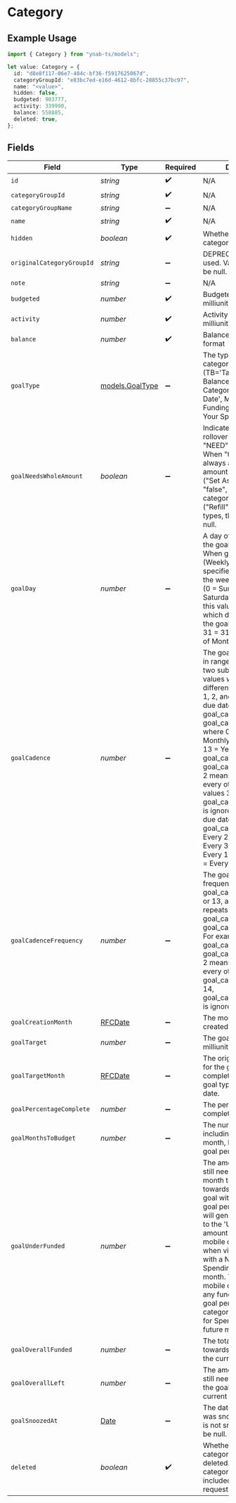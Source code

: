 # Category

## Example Usage

```typescript
import { Category } from "ynab-ts/models";

let value: Category = {
  id: "d8e8f117-06e7-404c-bf36-f5917625067d",
  categoryGroupId: "e83bc7ed-e16d-4612-8bfc-28855c37bc97",
  name: "<value>",
  hidden: false,
  budgeted: 903777,
  activity: 339990,
  balance: 558885,
  deleted: true,
};
```

## Fields

| Field                                                                                                                                                                                                                                                                                                                                                                                                                                                                                                                                                                                   | Type                                                                                                                                                                                                                                                                                                                                                                                                                                                                                                                                                                                    | Required                                                                                                                                                                                                                                                                                                                                                                                                                                                                                                                                                                                | Description                                                                                                                                                                                                                                                                                                                                                                                                                                                                                                                                                                             |
| --------------------------------------------------------------------------------------------------------------------------------------------------------------------------------------------------------------------------------------------------------------------------------------------------------------------------------------------------------------------------------------------------------------------------------------------------------------------------------------------------------------------------------------------------------------------------------------- | --------------------------------------------------------------------------------------------------------------------------------------------------------------------------------------------------------------------------------------------------------------------------------------------------------------------------------------------------------------------------------------------------------------------------------------------------------------------------------------------------------------------------------------------------------------------------------------- | --------------------------------------------------------------------------------------------------------------------------------------------------------------------------------------------------------------------------------------------------------------------------------------------------------------------------------------------------------------------------------------------------------------------------------------------------------------------------------------------------------------------------------------------------------------------------------------- | --------------------------------------------------------------------------------------------------------------------------------------------------------------------------------------------------------------------------------------------------------------------------------------------------------------------------------------------------------------------------------------------------------------------------------------------------------------------------------------------------------------------------------------------------------------------------------------- |
| `id`                                                                                                                                                                                                                                                                                                                                                                                                                                                                                                                                                                                    | *string*                                                                                                                                                                                                                                                                                                                                                                                                                                                                                                                                                                                | :heavy_check_mark:                                                                                                                                                                                                                                                                                                                                                                                                                                                                                                                                                                      | N/A                                                                                                                                                                                                                                                                                                                                                                                                                                                                                                                                                                                     |
| `categoryGroupId`                                                                                                                                                                                                                                                                                                                                                                                                                                                                                                                                                                       | *string*                                                                                                                                                                                                                                                                                                                                                                                                                                                                                                                                                                                | :heavy_check_mark:                                                                                                                                                                                                                                                                                                                                                                                                                                                                                                                                                                      | N/A                                                                                                                                                                                                                                                                                                                                                                                                                                                                                                                                                                                     |
| `categoryGroupName`                                                                                                                                                                                                                                                                                                                                                                                                                                                                                                                                                                     | *string*                                                                                                                                                                                                                                                                                                                                                                                                                                                                                                                                                                                | :heavy_minus_sign:                                                                                                                                                                                                                                                                                                                                                                                                                                                                                                                                                                      | N/A                                                                                                                                                                                                                                                                                                                                                                                                                                                                                                                                                                                     |
| `name`                                                                                                                                                                                                                                                                                                                                                                                                                                                                                                                                                                                  | *string*                                                                                                                                                                                                                                                                                                                                                                                                                                                                                                                                                                                | :heavy_check_mark:                                                                                                                                                                                                                                                                                                                                                                                                                                                                                                                                                                      | N/A                                                                                                                                                                                                                                                                                                                                                                                                                                                                                                                                                                                     |
| `hidden`                                                                                                                                                                                                                                                                                                                                                                                                                                                                                                                                                                                | *boolean*                                                                                                                                                                                                                                                                                                                                                                                                                                                                                                                                                                               | :heavy_check_mark:                                                                                                                                                                                                                                                                                                                                                                                                                                                                                                                                                                      | Whether or not the category is hidden                                                                                                                                                                                                                                                                                                                                                                                                                                                                                                                                                   |
| `originalCategoryGroupId`                                                                                                                                                                                                                                                                                                                                                                                                                                                                                                                                                               | *string*                                                                                                                                                                                                                                                                                                                                                                                                                                                                                                                                                                                | :heavy_minus_sign:                                                                                                                                                                                                                                                                                                                                                                                                                                                                                                                                                                      | DEPRECATED: No longer used.  Value will always be null.                                                                                                                                                                                                                                                                                                                                                                                                                                                                                                                                 |
| `note`                                                                                                                                                                                                                                                                                                                                                                                                                                                                                                                                                                                  | *string*                                                                                                                                                                                                                                                                                                                                                                                                                                                                                                                                                                                | :heavy_minus_sign:                                                                                                                                                                                                                                                                                                                                                                                                                                                                                                                                                                      | N/A                                                                                                                                                                                                                                                                                                                                                                                                                                                                                                                                                                                     |
| `budgeted`                                                                                                                                                                                                                                                                                                                                                                                                                                                                                                                                                                              | *number*                                                                                                                                                                                                                                                                                                                                                                                                                                                                                                                                                                                | :heavy_check_mark:                                                                                                                                                                                                                                                                                                                                                                                                                                                                                                                                                                      | Budgeted amount in milliunits format                                                                                                                                                                                                                                                                                                                                                                                                                                                                                                                                                    |
| `activity`                                                                                                                                                                                                                                                                                                                                                                                                                                                                                                                                                                              | *number*                                                                                                                                                                                                                                                                                                                                                                                                                                                                                                                                                                                | :heavy_check_mark:                                                                                                                                                                                                                                                                                                                                                                                                                                                                                                                                                                      | Activity amount in milliunits format                                                                                                                                                                                                                                                                                                                                                                                                                                                                                                                                                    |
| `balance`                                                                                                                                                                                                                                                                                                                                                                                                                                                                                                                                                                               | *number*                                                                                                                                                                                                                                                                                                                                                                                                                                                                                                                                                                                | :heavy_check_mark:                                                                                                                                                                                                                                                                                                                                                                                                                                                                                                                                                                      | Balance in milliunits format                                                                                                                                                                                                                                                                                                                                                                                                                                                                                                                                                            |
| `goalType`                                                                                                                                                                                                                                                                                                                                                                                                                                                                                                                                                                              | [models.GoalType](../models/goaltype.md)                                                                                                                                                                                                                                                                                                                                                                                                                                                                                                                                                | :heavy_minus_sign:                                                                                                                                                                                                                                                                                                                                                                                                                                                                                                                                                                      | The type of goal, if the category has a goal (TB='Target Category Balance', TBD='Target Category Balance by Date', MF='Monthly Funding', NEED='Plan Your Spending')                                                                                                                                                                                                                                                                                                                                                                                                                     |
| `goalNeedsWholeAmount`                                                                                                                                                                                                                                                                                                                                                                                                                                                                                                                                                                  | *boolean*                                                                                                                                                                                                                                                                                                                                                                                                                                                                                                                                                                               | :heavy_minus_sign:                                                                                                                                                                                                                                                                                                                                                                                                                                                                                                                                                                      | Indicates the monthly rollover behavior for "NEED"-type goals. When "true", the goal will always ask for the target amount in the new month ("Set Aside"). When "false", previous month category funding is used ("Refill"). For other goal types, this field will be null.                                                                                                                                                                                                                                                                                                             |
| `goalDay`                                                                                                                                                                                                                                                                                                                                                                                                                                                                                                                                                                               | *number*                                                                                                                                                                                                                                                                                                                                                                                                                                                                                                                                                                                | :heavy_minus_sign:                                                                                                                                                                                                                                                                                                                                                                                                                                                                                                                                                                      | A day offset modifier for the goal's due date. When goal_cadence is 2 (Weekly), this value specifies which day of the week the goal is due (0 = Sunday, 6 = Saturday). Otherwise, this value specifies which day of the month the goal is due (1 = 1st, 31 = 31st, null = Last day of Month).                                                                                                                                                                                                                                                                                           |
| `goalCadence`                                                                                                                                                                                                                                                                                                                                                                                                                                                                                                                                                                           | *number*                                                                                                                                                                                                                                                                                                                                                                                                                                                                                                                                                                                | :heavy_minus_sign:                                                                                                                                                                                                                                                                                                                                                                                                                                                                                                                                                                      | The goal cadence. Value in range 0-14. There are two subsets of these values which behave differently. For values 0, 1, 2, and 13, the goal's due date repeats every goal_cadence * goal_cadence_frequency, where 0 = None, 1 = Monthly, 2 = Weekly, and 13 = Yearly. For example, goal_cadence 1 with goal_cadence_frequency 2 means the goal is due every other month. For values 3-12 and 14, goal_cadence_frequency is ignored and the goal's due date repeats every goal_cadence, where 3 = Every 2 Months, 4 = Every 3 Months, ..., 12 = Every 11 Months, and 14 = Every 2 Years. |
| `goalCadenceFrequency`                                                                                                                                                                                                                                                                                                                                                                                                                                                                                                                                                                  | *number*                                                                                                                                                                                                                                                                                                                                                                                                                                                                                                                                                                                | :heavy_minus_sign:                                                                                                                                                                                                                                                                                                                                                                                                                                                                                                                                                                      | The goal cadence frequency. When goal_cadence is 0, 1, 2, or 13, a goal's due date repeats every goal_cadence * goal_cadence_frequency. For example, goal_cadence 1 with goal_cadence_frequency 2 means the goal is due every other month.  When goal_cadence is 3-12 or 14, goal_cadence_frequency is ignored.                                                                                                                                                                                                                                                                         |
| `goalCreationMonth`                                                                                                                                                                                                                                                                                                                                                                                                                                                                                                                                                                     | [RFCDate](../types/rfcdate.md)                                                                                                                                                                                                                                                                                                                                                                                                                                                                                                                                                          | :heavy_minus_sign:                                                                                                                                                                                                                                                                                                                                                                                                                                                                                                                                                                      | The month a goal was created                                                                                                                                                                                                                                                                                                                                                                                                                                                                                                                                                            |
| `goalTarget`                                                                                                                                                                                                                                                                                                                                                                                                                                                                                                                                                                            | *number*                                                                                                                                                                                                                                                                                                                                                                                                                                                                                                                                                                                | :heavy_minus_sign:                                                                                                                                                                                                                                                                                                                                                                                                                                                                                                                                                                      | The goal target amount in milliunits                                                                                                                                                                                                                                                                                                                                                                                                                                                                                                                                                    |
| `goalTargetMonth`                                                                                                                                                                                                                                                                                                                                                                                                                                                                                                                                                                       | [RFCDate](../types/rfcdate.md)                                                                                                                                                                                                                                                                                                                                                                                                                                                                                                                                                          | :heavy_minus_sign:                                                                                                                                                                                                                                                                                                                                                                                                                                                                                                                                                                      | The original target month for the goal to be completed.  Only some goal types specify this date.                                                                                                                                                                                                                                                                                                                                                                                                                                                                                        |
| `goalPercentageComplete`                                                                                                                                                                                                                                                                                                                                                                                                                                                                                                                                                                | *number*                                                                                                                                                                                                                                                                                                                                                                                                                                                                                                                                                                                | :heavy_minus_sign:                                                                                                                                                                                                                                                                                                                                                                                                                                                                                                                                                                      | The percentage completion of the goal                                                                                                                                                                                                                                                                                                                                                                                                                                                                                                                                                   |
| `goalMonthsToBudget`                                                                                                                                                                                                                                                                                                                                                                                                                                                                                                                                                                    | *number*                                                                                                                                                                                                                                                                                                                                                                                                                                                                                                                                                                                | :heavy_minus_sign:                                                                                                                                                                                                                                                                                                                                                                                                                                                                                                                                                                      | The number of months, including the current month, left in the current goal period.                                                                                                                                                                                                                                                                                                                                                                                                                                                                                                     |
| `goalUnderFunded`                                                                                                                                                                                                                                                                                                                                                                                                                                                                                                                                                                       | *number*                                                                                                                                                                                                                                                                                                                                                                                                                                                                                                                                                                                | :heavy_minus_sign:                                                                                                                                                                                                                                                                                                                                                                                                                                                                                                                                                                      | The amount of funding still needed in the current month to stay on track towards completing the goal within the current goal period. This amount will generally correspond to the 'Underfunded' amount in the web and mobile clients except when viewing a category with a Needed for Spending Goal in a future month.  The web and mobile clients will ignore any funding from a prior goal period when viewing category with a Needed for Spending Goal in a future month.                                                                                                            |
| `goalOverallFunded`                                                                                                                                                                                                                                                                                                                                                                                                                                                                                                                                                                     | *number*                                                                                                                                                                                                                                                                                                                                                                                                                                                                                                                                                                                | :heavy_minus_sign:                                                                                                                                                                                                                                                                                                                                                                                                                                                                                                                                                                      | The total amount funded towards the goal within the current goal period.                                                                                                                                                                                                                                                                                                                                                                                                                                                                                                                |
| `goalOverallLeft`                                                                                                                                                                                                                                                                                                                                                                                                                                                                                                                                                                       | *number*                                                                                                                                                                                                                                                                                                                                                                                                                                                                                                                                                                                | :heavy_minus_sign:                                                                                                                                                                                                                                                                                                                                                                                                                                                                                                                                                                      | The amount of funding still needed to complete the goal within the current goal period.                                                                                                                                                                                                                                                                                                                                                                                                                                                                                                 |
| `goalSnoozedAt`                                                                                                                                                                                                                                                                                                                                                                                                                                                                                                                                                                         | [Date](https://developer.mozilla.org/en-US/docs/Web/JavaScript/Reference/Global_Objects/Date)                                                                                                                                                                                                                                                                                                                                                                                                                                                                                           | :heavy_minus_sign:                                                                                                                                                                                                                                                                                                                                                                                                                                                                                                                                                                      | The date/time the goal was snoozed.  If the goal is not snoozed, this will be null.                                                                                                                                                                                                                                                                                                                                                                                                                                                                                                     |
| `deleted`                                                                                                                                                                                                                                                                                                                                                                                                                                                                                                                                                                               | *boolean*                                                                                                                                                                                                                                                                                                                                                                                                                                                                                                                                                                               | :heavy_check_mark:                                                                                                                                                                                                                                                                                                                                                                                                                                                                                                                                                                      | Whether or not the category has been deleted.  Deleted categories will only be included in delta requests.                                                                                                                                                                                                                                                                                                                                                                                                                                                                              |
